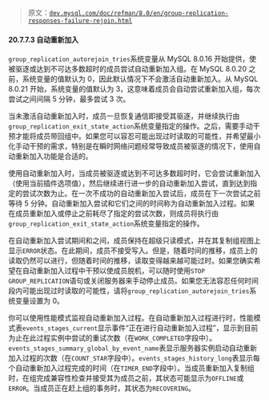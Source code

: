 > 原文：[`dev.mysql.com/doc/refman/8.0/en/group-replication-responses-failure-rejoin.html`](https://dev.mysql.com/doc/refman/8.0/en/group-replication-responses-failure-rejoin.html)

#### 20.7.7.3 自动重新加入

`group_replication_autorejoin_tries`系统变量从 MySQL 8.0.16 开始提供，使被驱逐或达到不可达多数超时的成员尝试自动重新加入组。在 MySQL 8.0.20 之前，系统变量的值默认为 0，因此默认情况下不会激活自动重新加入。从 MySQL 8.0.21 开始，系统变量的值默认为 3，这意味着成员会自动尝试重新加入组，每次尝试之间间隔 5 分钟，最多尝试 3 次。

当未激活自动重新加入时，成员一旦恢复通信即接受其驱逐，并继续执行由`group_replication_exit_state_action`系统变量指定的操作。之后，需要手动干预才能将成员带回组中。如果您可以容忍可能出现过时读取的可能性，并希望最小化手动干预的需求，特别是在瞬时网络问题经常导致成员被驱逐的情况下，使用自动重新加入功能是合适的。

使用自动重新加入时，当成员被驱逐或达到不可达多数超时时，它会尝试重新加入（使用当前插件选项值），然后继续进行进一步的自动重新加入尝试，直到达到指定的尝试次数为止。在一次不成功的自动重新加入尝试后，成员在下一次尝试之前等待 5 分钟。自动重新加入尝试和它们之间的时间称为自动重新加入过程。如果在成员重新加入或停止之前耗尽了指定的尝试次数，则成员将执行由`group_replication_exit_state_action`系统变量指定的操作。

在自动重新加入尝试期间和之间，成员保持在超级只读模式，并在其复制组视图上显示`ERROR`状态。在此期间，成员不接受写入。但是，随着时间的推移，成员上的读取仍然可以进行，但随着时间的推移，读取变得越来越可能过时。如果您确实希望在自动重新加入过程中干预以使成员脱机，可以随时使用`STOP GROUP_REPLICATION`语句或关闭服务器来手动停止成员。如果您无法容忍任何时间段内可能出现过时读取的可能性，请将`group_replication_autorejoin_tries`系统变量设置为 0。

你可以使用性能模式监视自动重新加入过程。在自动重新加入过程进行时，性能模式表`events_stages_current`显示事件“正在进行自动重新加入过程”，显示到目前为止在此过程实例中尝试的重试次数（在`WORK_COMPLETED`字段中）。`events_stages_summary_global_by_event_name`表显示服务器实例启动自动重新加入过程的次数（在`COUNT_STAR`字段中）。`events_stages_history_long`表显示每个自动重新加入过程完成的时间（在`TIMER_END`字段中）。当成员重新加入复制组时，在组完成兼容性检查并接受其为成员之前，其状态可能显示为`OFFLINE`或`ERROR`。当成员正在赶上组的事务时，其状态为`RECOVERING`。
